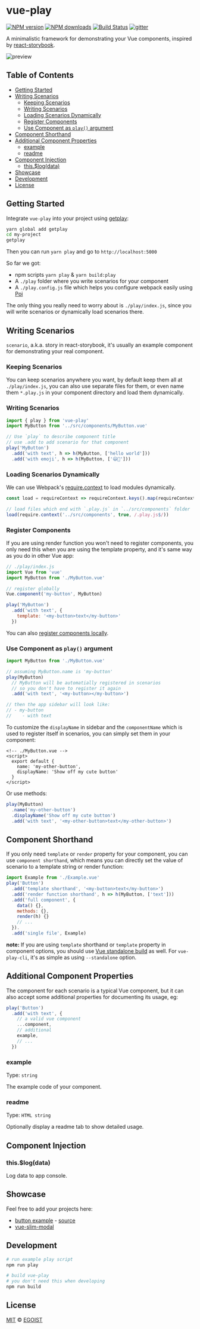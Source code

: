 # vue-play

[![NPM version](https://img.shields.io/npm/v/vue-play.svg?style=flat-square)](https://npmjs.com/package/vue-play) [![NPM downloads](https://img.shields.io/npm/dm/vue-play.svg?style=flat-square)](https://npmjs.com/package/vue-play) [![Build Status](https://img.shields.io/circleci/project/vue-play/vue-play/master.svg?style=flat-square)](https://circleci.com/gh/vue-play/vue-play) [![gitter](https://img.shields.io/gitter/room/vue-play/vue-play.svg?style=flat-square)](https://gitter.im/vue-play/vue-play)

A minimalistic framework for demonstrating your Vue components, inspired by [react-storybook](https://github.com/kadirahq/react-storybook).

![preview](./media/preview.gif)

## Table of Contents

<!-- toc -->

- [Getting Started](#getting-started)
- [Writing Scenarios](#writing-scenarios)
  * [Keeping Scenarios](#keeping-scenarios)
  * [Writing Scenarios](#writing-scenarios-1)
  * [Loading Scenarios Dynamically](#loading-scenarios-dynamically)
  * [Register Components](#register-components)
  * [Use Component as `play()` argument](#use-component-as-play-argument)
- [Component Shorthand](#component-shorthand)
- [Additional Component Properties](#additional-component-properties)
  * [example](#example)
  * [readme](#readme)
- [Component Injection](#component-injection)
  * [this.$log(data)](#thislogdata)
- [Showcase](#showcase)
- [Development](#development)
- [License](#license)

<!-- tocstop -->

## Getting Started

Integrate `vue-play` into your project using [getplay](https://github.com/vue-play/getplay):

```bash
yarn global add getplay
cd my-project
getplay
```

Then you can run `yarn play` and go to `http://localhost:5000`

So far we got:

- npm scripts `yarn play` & `yarn build:play`
- A `./play` folder where you write scenarios for your component
- A `./play.config.js` file which helps you configure webpack easily using [Poi](https://poi.js.org)


The only thing you really need to worry about is `./play/index.js`, since you will write scenarios or dynamically load scenarios there.

## Writing Scenarios

`scenario`, a.k.a. story in react-storybook, it's usually an example component for demonstrating your real component.

### Keeping Scenarios

You can keep scenarios anywhere you want, by default keep them all at `./play/index.js`, you can also use separate files for them, or even name them `*.play.js` in your component directory and load them dynamically.

### Writing Scenarios

```js
import { play } from 'vue-play'
import MyButton from '../src/components/MyButton.vue'

// Use `play` to describe component title
// use .add to add scenario for that component
play('MyButton')
  .add('with text', h => h(MyButton, ['hello world']))
  .add('with emoji', h => h(MyButton, ['😃🍻']))
```

### Loading Scenarios Dynamically

We can use Webpack's [require.context](https://webpack.github.io/docs/context.html#require-context) to load modules dynamically.

```js
const load = requireContext => requireContext.keys().map(requireContext)

// load files which end with `.play.js` in `../src/components` folder
load(require.context('../src/components', true, /.play.js$/))
```

### Register Components

If you are using render function you won't need to register components, you only need this when you are using the template property, and it's same way as you do in other Vue app:

```js
// ./play/index.js
import Vue from 'vue'
import MyButton from './MyButton.vue'

// register globally
Vue.component('my-button', MyButton)

play('MyButton')
  .add('with text', {
    template: '<my-button>text</my-button>'
  })
```

You can also [register components locally](https://vuejs.org/v2/guide/components.html#Local-Registration).

### Use Component as `play()` argument

```js
import MyButton from './MyButton.vue'

// assuming MyButton.name is 'my-button'
play(MyButton)
  // MyButton will be automatially registered in scenarios
  // so you don't have to register it again
  .add('with text', '<my-button></my-button>')

// then the app sidebar will look like:
// - my-button
//    - with text
```

To customize the `displayName` in sidebar and the `componentName` which is used to register itself in scenarios, you can simply set them in your component:

```vue
<!-- ./MyButton.vue -->
<script>
  export default {
    name: 'my-other-button',
    displayName: 'Show off my cute button'
  }
</script>
```

Or use methods:

```js
play(MyButton)
  .name('my-other-button')
  .displayName('Show off my cute button')
  .add('with text', '<my-other-button>text</my-other-button>')
```

## Component Shorthand

If you only need `template` or `render` property for your component, you can use `component shorthand`, which means you can directly set the value of scenario to a template string or render function:

```js
import Example from './Example.vue'
play('Button')
  .add('template shorthand', '<my-button>text</my-button>')
  .add('render function shorthand', h => h(MyButton, ['text']))
  .add('full component', {
    data() {},
    methods: {},
    render(h) {}
    // ...
  }).
  .add('single file', Example)
```

**note:** If you are using `template` shorthand or `template` property in component options, you should use [Vue standalone build](https://vuejs.org/guide/installation.html#Standalone-vs-Runtime-only-Build) as well. For `vue-play-cli`, it's as simple as using `--standalone` option.

## Additional Component Properties

The component for each scenario is a typical Vue component, but it can also accept some additional properties for documenting its usage, eg:

```js
play('Button')
  .add('with text', {
    // a valid vue component
    ...component,
    // additional
    example,
    // ...
  })
```

### example

Type: `string`

The example code of your component.

### readme

Type: `HTML string`

Optionally display a readme tab to show detailed usage.

## Component Injection

### this.$log(data)

Log data to app console.

## Showcase

Feel free to add your projects here:

- [button example](http://vue-play-button.surge.sh/#/) - [source](https://github.com/vue-play/vue-play/tree/master/play)
- [vue-slim-modal](https://egoistian.com/vue-slim-modal/#/)

## Development

```bash
# run example play script
npm run play

# build vue-play
# you don't need this when developing
npm run build
```

## License

[MIT](https://egoist.mit-license.org) &copy; [EGOIST](https://github.com/egoist)

